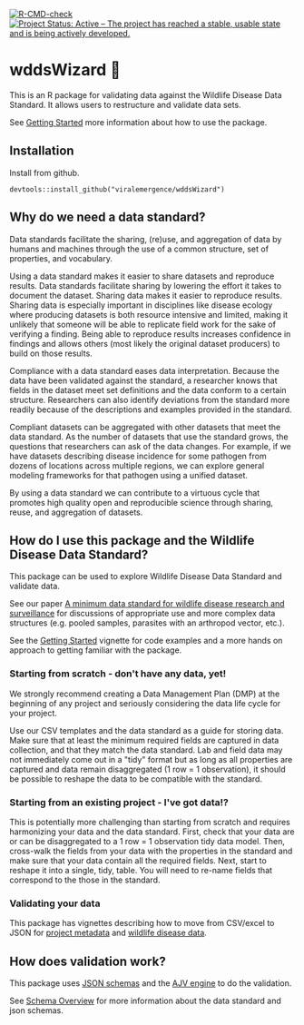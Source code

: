 <!-- badges: start -->
  [![R-CMD-check](https://github.com/viralemergence/wddsWizard/actions/workflows/R-CMD-check.yaml/badge.svg)](https://github.com/viralemergence/wddsWizard/actions/workflows/R-CMD-check.yaml)
[![Project Status: Active – The project has reached a stable, usable state and is being actively developed.](https://www.repostatus.org/badges/latest/active.svg)](https://www.repostatus.org/#active)
<!-- badges: end -->

# wddsWizard 🧙 

This is an R package for validating data against the Wildlife Disease Data Standard. 
It allows users to restructure and validate data sets. 

See [Getting Started](https://viralemergence.github.io/wddsWizard/articles/wddsWizard.html) more information about how to use the package. 

## Installation

Install from github.

```
devtools::install_github("viralemergence/wddsWizard")
```

## Why do we need a data standard?

Data standards facilitate the sharing, (re)use, and aggregation of data by
humans and machines through the use of a common structure, set of properties, and vocabulary. 

Using a data standard makes it easier to share datasets and reproduce results. Data standards facilitate sharing by lowering the effort it takes to document the dataset. 
Sharing data makes it easier to reproduce results. 
Sharing data is especially important in disciplines like disease ecology where producing datasets is both resource intensive and limited, making it unlikely that someone will be able to replicate field work for the sake of verifying a finding.
Being able to reproduce results increases confidence in findings and allows others (most likely the original dataset producers) to build on those results. 

Compliance with a data standard eases data interpretation. 
Because the data have been validated against the standard, a researcher knows that fields in the dataset meet set definitions and the data conform to a certain structure. 
Researchers can also identify deviations from the standard more readily because of the descriptions and examples provided in the standard.

Compliant datasets can be aggregated with other datasets that meet the data standard.
As the number of datasets that use the standard grows, the questions that researchers can ask of the data changes.
For example, if we have datasets describing disease incidence for some pathogen from dozens of locations across multiple regions, we can explore general modeling frameworks for that pathogen using a unified dataset. 

By using a data standard we can contribute to a virtuous cycle that promotes high quality open and reproducible science through sharing, reuse, and aggregation of datasets. 

## How do I use this package and the Wildlife Disease Data Standard?

This package can be used to explore Wildlife Disease Data Standard and validate data. 

See our paper [A minimum data standard for wildlife disease research and surveillance](https://www.nature.com/articles/s41597-025-05332-x) for discussions of appropriate use and  more complex data structures (e.g. pooled samples, parasites with an arthropod vector, etc.).

See the [Getting Started](https://viralemergence.github.io/wddsWizard/articles/wddsWizard.html) vignette for code examples and a more hands on approach to getting familiar with the package.

### Starting from scratch - don't have any data, yet!

We strongly recommend creating a Data Management Plan (DMP) at the beginning of any project and seriously considering the data life cycle for your project.

Use our CSV templates and the data standard as a guide for storing data. 
Make sure that at least the minimum required fields are captured in data collection, and that they match the data standard.
Lab and field data may not immediately come out in a "tidy" format but as long as all properties are captured and data remain disaggregated (1 row = 1 observation), it should be possible to reshape the data to be compatible with the standard.


### Starting from an existing project - I've got data!?

This is potentially more challenging than starting from scratch and requires harmonizing your data and the data standard.
First, check that your data are or can be disaggregated to a 1 row = 1 observation tidy data model. 
Then, cross-walk the fields from your data with the properties in the standard and make sure that your data contain all the required fields. 
Next, start to reshape it into a single, tidy, table.
You will need to re-name fields that correspond to the those in the standard. 

### Validating your data

This package has vignettes describing how to move from CSV/excel to JSON for
[project metadata](https://viralemergence.github.io/wddsWizard/articles/project_metadata.html) and [wildlife disease data](https://viralemergence.github.io/wddsWizard/articles/disease_data.html).

## How does validation work?

This package uses [JSON schemas](https://json-schema.org/) and the [AJV engine](https://ajv.js.org/) to do the validation.

See [Schema Overview](https://viralemergence.github.io/wddsWizard/articles/schema_overview.html) for more information about the data standard and json schemas.

